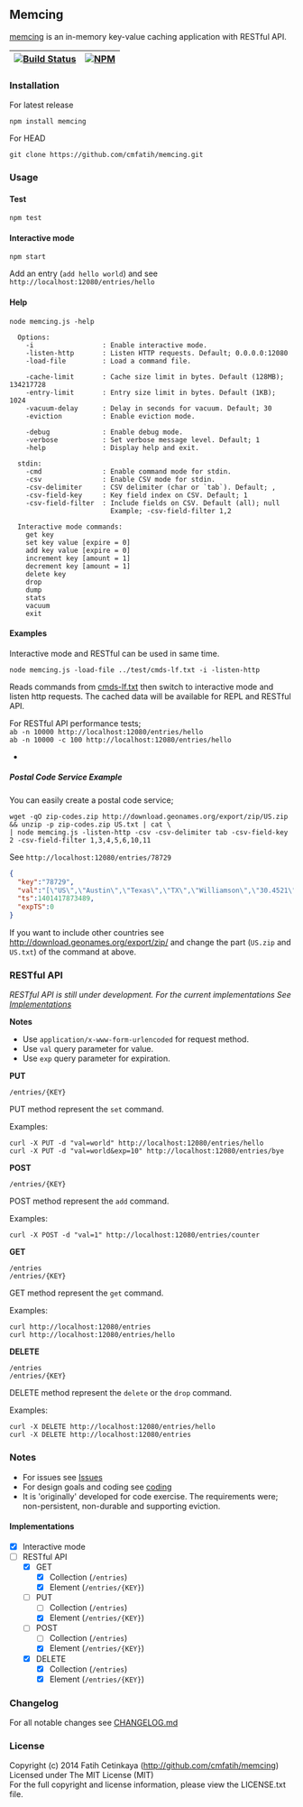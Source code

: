 ## Memcing

[memcing](http://github.com/cmfatih/memcing) is an in-memory key-value caching application with RESTful API.  

[![Build Status][travis-image]][travis-url] | [![NPM][npm-image]][npm-url]
---------- | ----------

### Installation

For latest release
```
npm install memcing
```

For HEAD
```
git clone https://github.com/cmfatih/memcing.git
```

### Usage

#### Test
```
npm test
```

#### Interactive mode
```
npm start
```
Add an entry (`add hello world`) and see `http://localhost:12080/entries/hello`

#### Help
```
node memcing.js -help
```
```
  Options:
    -i                 : Enable interactive mode.
    -listen-http       : Listen HTTP requests. Default; 0.0.0.0:12080
    -load-file         : Load a command file.

    -cache-limit       : Cache size limit in bytes. Default (128MB); 134217728
    -entry-limit       : Entry size limit in bytes. Default (1KB); 1024
    -vacuum-delay      : Delay in seconds for vacuum. Default; 30
    -eviction          : Enable eviction mode.

    -debug             : Enable debug mode.
    -verbose           : Set verbose message level. Default; 1
    -help              : Display help and exit.

  stdin:
    -cmd               : Enable command mode for stdin.
    -csv               : Enable CSV mode for stdin.
    -csv-delimiter     : CSV delimiter (char or `tab`). Default; ,
    -csv-field-key     : Key field index on CSV. Default; 1
    -csv-field-filter  : Include fields on CSV. Default (all); null
                         Example; -csv-field-filter 1,2

  Interactive mode commands:
    get key
    set key value [expire = 0]
    add key value [expire = 0]
    increment key [amount = 1]
    decrement key [amount = 1]
    delete key
    drop
    dump
    stats
    vacuum
    exit
```

#### Examples

Interactive mode and RESTful can be used in same time.
```
node memcing.js -load-file ../test/cmds-lf.txt -i -listen-http
```
Reads commands from [cmds-lf.txt](https://github.com/cmfatih/memcing/blob/master/test/cmds-lf.txt)
then switch to interactive mode and listen http requests. The cached data will be available for 
REPL and RESTful API.  

For RESTful API performance tests;  
`ab -n 10000 http://localhost:12080/entries/hello`  
`ab -n 10000 -c 100 http://localhost:12080/entries/hello`

-

##### Postal Code Service Example

You can easily create a postal code service;
```
wget -qO zip-codes.zip http://download.geonames.org/export/zip/US.zip && unzip -p zip-codes.zip US.txt | cat \
| node memcing.js -listen-http -csv -csv-delimiter tab -csv-field-key 2 -csv-field-filter 1,3,4,5,6,10,11
```

See `http://localhost:12080/entries/78729`
```JSON
{
  "key":"78729",
  "val":"[\"US\",\"Austin\",\"Texas\",\"TX\",\"Williamson\",\"30.4521\",\"-97.7688\"]",
  "ts":1401417873489,
  "expTS":0
}
```

If you want to include other countries see http://download.geonames.org/export/zip/
and change the part (`US.zip` and `US.txt`) of the command at above. 

### RESTful API

*RESTful API is still under development. For the current implementations 
See [Implementations](#implementations)*  

**Notes**
* Use `application/x-www-form-urlencoded` for request method.
* Use `val` query parameter for value.
* Use `exp` query parameter for expiration.

**PUT**

```
/entries/{KEY}
```
PUT method represent the `set` command.

Examples:
```
curl -X PUT -d "val=world" http://localhost:12080/entries/hello
curl -X PUT -d "val=world&exp=10" http://localhost:12080/entries/bye
```

**POST**

```
/entries/{KEY}
```
POST method represent the `add` command.

Examples:
```
curl -X POST -d "val=1" http://localhost:12080/entries/counter
```

**GET**

```
/entries
/entries/{KEY}
```
GET method represent the `get` command.

Examples:
```
curl http://localhost:12080/entries
curl http://localhost:12080/entries/hello
```

**DELETE**

```
/entries
/entries/{KEY}
```
DELETE method represent the `delete` or the `drop` command.

Examples:
```
curl -X DELETE http://localhost:12080/entries/hello
curl -X DELETE http://localhost:12080/entries
```

### Notes

* For issues see [Issues](https://github.com/cmfatih/memcing/issues)
* For design goals and coding see [coding](https://github.com/cmfatih/coding)
* It is 'originally' developed for code exercise. The requirements were; 
non-persistent, non-durable and supporting eviction.

#### Implementations

- [x] Interactive mode
- [ ] RESTful API
  - [x] GET
    - [x] Collection (`/entries`)
    - [x] Element (`/entries/{KEY}`)
  - [ ] PUT
    - [ ] Collection (`/entries`)
    - [x] Element (`/entries/{KEY}`)
  - [ ] POST
    - [ ] Collection (`/entries`)
    - [x] Element (`/entries/{KEY}`)
  - [x] DELETE
    - [x] Collection (`/entries`)
    - [x] Element (`/entries/{KEY}`)

### Changelog

For all notable changes see [CHANGELOG.md](https://github.com/cmfatih/memcing/blob/master/CHANGELOG.md)

### License

Copyright (c) 2014 Fatih Cetinkaya (http://github.com/cmfatih/memcing)  
Licensed under The MIT License (MIT)  
For the full copyright and license information, please view the LICENSE.txt file.

[npm-url]: http://npmjs.org/package/memcing
[npm-image]: https://badge.fury.io/js/memcing.png

[travis-url]: https://travis-ci.org/cmfatih/memcing
[travis-image]: https://travis-ci.org/cmfatih/memcing.svg?branch=master